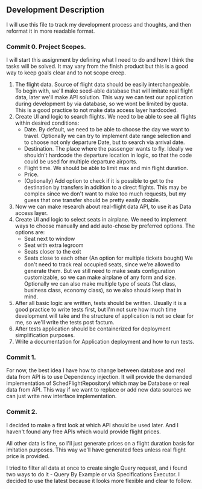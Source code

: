 ## Development Description
I will use this file to track my development process and thoughts, and then reformat it in more readable format.

### Commit 0. Project Scopes.
I will start this assignment by defining what I need to do and how I think the tasks will be solved. It may vary from the finish product but this is a good way to keep goals clear and to not scope creep.

1. The flight data. Source of flight data should be easily interchangeable. To begin with, we'll make seed-able database that will imitate real flight data, later we'll make API solution. This way we can test our application during development by via database, so we wont be limited by quota. This is a good practice to not make data access layer hardcoded.
2. Create UI and logic to search flights. We need to be able to see all flights within desired conditions:
    - Date. By default, we need to be able to choose the day we want to travel. Optionally we can try to implement date range selection and to choose not only departure Date, but to search via arrival date.
    - Destination. The place where the passenger wants to fly. Ideally we shouldn't hardcode the departure location in logic, so that the code could be used for multiple departure airports.
    - Flight time. We should be able to limit max and min flight duration.
    - Price.
    - (Optionally) Add option to check if it is possible to get to the destination by transfers in addition to a direct flights. This may be complex since we don't want to make too much requests, but my guess that one transfer should be pretty easily doable.
3. Now we can make research about real-flight data API, to use it as Data access layer.
4. Create UI and logic to select seats in airplane. We need to implement ways to choose manually and add auto-chose by preferred options. The options are:
    - Seat next to window
    - Seat with extra legroom
    - Seats closer to the exit
    - Seats close to each other (An option for multiple tickets bought)
    We don't need to track real occupied seats, since we're allowed to generate them. But we still need to make seats configuration customizable, so we can make airplane of any form and size. Optionally we can also make multiple type of seats (1st class, business class, economy class), so we also should keep that in mind.
4. After all basic logic are written, tests should be written. Usually it is a good practice to write tests first, but I'm not sure how much time development will take and the structure of application is not so clear for me, so we'll write the tests post factum.
5. After tests application should be containerized for deployment simplification purposes.
6. Write a documentation for Application deployment and how to run tests.

### Commit 1.
For now, the best idea I have how to change between database and real data from API is to use Dependency injection. It will provide the demanded implementation of SchedFlightRepositoryI which may be Database or real data from API. This way if we want to replace or add new data sources we can just write new interface implementation.
### Commit 2.
I decided to make a first look at which API should be used later. And I haven't found any free APIs which would provide flight prices. 

All other data is fine, so I'll just generate prices on a flight duration basis for imitation purposes. This way we'll have generated fees unless real flight price is provided.

I tried to filter all data at once to create single Query request, and i found two ways to do it - Query By Example or via Specifications Executor. I decided to use the latest because it looks more flexible and clear to follow.